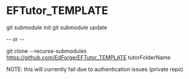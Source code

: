﻿# EFTutor_TEMPLATE


git submodule init
git submodule update

 -- or --
 
git clone --recurse-submodules https://github.com/EdForge/EFTutor_TEMPLATE tutorFolderName

NOTE: this will currently fail due to authentication issues (private repo)

